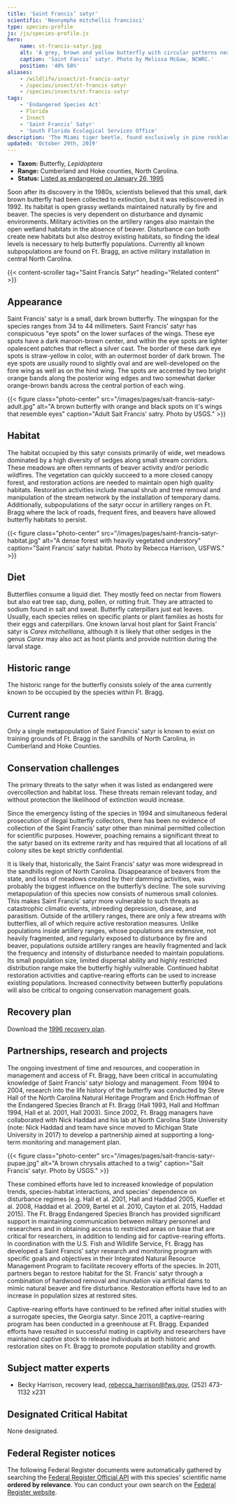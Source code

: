 ```yaml
---
title: 'Saint Francis’ satyr'
scientific: 'Neonympha mitchellii francisci'
type: species-profile
js: /js/species-profile.js
hero:
    name: st-francis-satyr.jpg
    alt: 'A grey, brown and yellow butterfly with circular patterns near the ends of it’s wings that somewhat resemble eyes'
    caption: 'Saint Fancis’ satyr. Photo by Melissa McGaw, NCWRC.'
    position: '40% 58%'
aliases:
    - /wildlife/insect/st-francis-satyr
    - /species/insect/st-francis-satyr
    - /species/insects/st-francis-satyr
tags:
    - 'Endangered Species Act'
    - Florida
    - Insect
    - 'Saint Francis’ Satyr'
    - 'South Florida Ecological Services Office'
description: 'The Miami tiger beetle, found exclusively in pine rockland habitat in Miami-Dade County, Florida, has a shiny green exterior and protected under the Endangered Species Act as endangered.'
updated: 'October 29th, 2019'
---
```


- **Taxon:** Butterfly, *Lepidoptera*
- **Range:** Cumberland and Hoke counties, North Carolina.
- **Status:** [Listed as endangered on January 26, 1995](https://www.govinfo.gov/link/fr/60/5264?link-type=pdf)

Soon after its discovery in the 1980s, scientists believed that this small, dark brown butterfly had been collected to extinction, but it was rediscovered in 1992. Its habitat is open grassy wetlands maintained naturally by fire and beaver. The species is very dependent on disturbance  and dynamic environments. Military activities on the artillery ranges also  maintain the open wetland habitats in the absence of beaver.  Disturbance can both create new habitats but also destroy existing habitats, so finding the ideal levels is necessary to help butterfly populations. Currently all known subpopulations are found on Ft. Bragg, an active military installation in central North Carolina.

{{< content-scroller tag="Saint Francis Satyr" heading="Related content" >}}

## Appearance

Saint Francis' satyr is a small, dark brown butterfly. The wingspan for the species ranges from 34 to 44 millimeters. Saint Francis' satyr has conspicuous "eye spots" on the lower surfaces of the wings. These eye spots have a dark maroon-brown center, and within the eye spots are lighter opalescent patches that reflect a silver cast. The border of these dark eye spots is straw-yellow in color, with an outermost border of dark brown. The eye spots are usually round to slightly oval and are well-developed on the fore wing as well as on the hind wing. The spots are accented by two bright orange bands along the posterior wing edges and two somewhat darker orange-brown bands across the central portion of each wing.

{{< figure class="photo-center" src="/images/pages/sait-francis-satyr-adult.jpg" alt="A brown butterfly with orange and black spots on it's wings that resemble eyes" caption="Adult Sait Francis' satry. Photo by USGS." >}}

## Habitat

The habitat occupied by this satyr consists primarily of wide, wet meadows dominated by a high diversity of sedges along small stream corridors. These meadows are often remnants  of beaver activity and/or periodic wildfires.  The vegetation can quickly succeed to a more closed canopy forest, and restoration actions are needed to maintain open high quality habitats.  Restoration activities include manual shrub and tree removal and manipulation of the stream network by the installation of temporary dams. Additionally, subpopulations of the satyr occur in artillery ranges on Ft. Bragg where the lack of roads, frequent fires, and beavers have allowed butterfly habitats to persist.

{{< figure class="photo-center" src="/images/pages/saint-francis-satyr-habitat.jpg" alt="A dense forest with heavily vegetated understory" caption="Saint Francis’ satyr habitat. Photo by Rebecca Harrison, USFWS." >}}

## Diet

Butterflies consume a liquid diet. They mostly feed on nectar from flowers but also eat tree sap, dung, pollen, or rotting fruit. They are attracted to sodium found in salt and sweat. Butterfly caterpillars just eat leaves. Usually, each species relies on specific plants or plant families as hosts for their eggs and caterpillars. One known larval host plant for Saint Francis’ satyr is *Carex mitchelliana*, although it is likely that other sedges in the genus *Carex* may also act as host plants and provide nutrition during the larval stage.

## Historic range

The historic range for the butterfly consists solely of the area currently known to be occupied by the species within Ft. Bragg.

## Current range

Only a single metapopulation of Saint Francis' satyr is known to exist on training grounds of Ft. Bragg in the sandhills of North Carolina, in Cumberland and Hoke Counties.

## Conservation challenges

The primary threats to the satyr when it was listed as endangered were overcollection and habitat loss. These threats remain relevant today, and without protection the likelihood of extinction would increase.

Since the emergency listing of the species in 1994 and simultaneous federal prosecution of illegal butterfly collectors, there has been no evidence of collection of  the Saint Francis’ satyr  other than minimal permitted collection for scientific purposes. However, poaching remains a significant threat to the satyr based on its extreme rarity and has required that all locations of all colony sites be kept strictly confidential.

It is likely that, historically, the Saint Francis’ satyr was more widespread in the sandhills region of North Carolina. Disappearance  of beavers from the state, and loss of meadows created by their  damming activities, was probably the biggest influence on the butterfly’s decline. The sole surviving metapopulation of this species now consists of numerous small colonies. This makes Saint Francis’ satyr more vulnerable to such threats as catastrophic climatic events, inbreeding depression, disease, and parasitism. Outside of the artillery ranges, there are only a few streams with butterflies, all of which require active restoration measures.   Unlike populations inside artillery ranges, whose populations are extensive, not heavily fragmented, and regularly exposed to disturbance by fire and beaver, populations outside artillery ranges are heavily fragmented and lack the frequency and intensity of disturbance needed to maintain populations.  Its small population size, limited dispersal ability and highly restricted distribution range make the butterfly highly vulnerable.  Continued habitat restoration activities and captive-rearing efforts can be used to increase existing populations. Increased connectivity between butterfly populations will also be critical to ongoing conservation management goals.

## Recovery plan

Download the [1996 recovery plan](https://ecos.fws.gov/docs/recovery_plan/960423.pdf).

## Partnerships, research and projects

The ongoing investment of time and resources, and cooperation in management and access of Ft. Bragg, have been critical in accumulating knowledge of Saint Francis’ satyr  biology and management. From 1994 to 2004, research into the life history of the butterfly was conducted by Steve Hall of the North Carolina Natural Heritage Program and Erich Hoffman of the Endangered Species Branch at Ft. Bragg (Hall 1993, Hall and Hoffman 1994, Hall et al. 2001, Hall 2003). Since 2002, Ft. Bragg managers have collaborated with Nick Haddad and his lab at North Carolina State University (note: Nick Haddad and team have since moved to Michigan State University in 2017) to develop a partnership aimed at supporting a long-term monitoring and management plan.

{{< figure class="photo-center" src="/images/pages/sait-francis-satyr-pupae.jpg" alt="A brown chrysalis attached to a twig" caption="Sait Francis' satyr. Photo by USGS." >}}

These combined efforts have led to increased knowledge of population trends, species-habitat interactions, and species’ dependence on disturbance regimes (e.g. Hall et al. 2001, Hall and Haddad 2005, Kuefler et al. 2008, Haddad et al. 2009, Bartel et al. 2010, Cayton et al. 2015, Haddad 2015). The Ft. Bragg Endangered Species Branch has provided significant support in maintaining communication between military personnel and researchers and in obtaining access to restricted areas on base that are critical for researchers, in addition to lending aid for captive-rearing efforts. In coordination with the U.S. Fish and Wildlife Service, Ft. Bragg has developed a Saint Francis’ satyr  research and monitoring program with specific goals and objectives in their Integrated Natural Resource Management Program  to facilitate recovery efforts of the species.  In 2011, partners  began to restore habitat for the St. Francis' satyr through a combination of hardwood removal and inundation via artificial dams to mimic natural beaver and fire disturbance. Restoration efforts have led to an increase in population sizes at restored sites.

Captive-rearing efforts have continued to be refined after initial studies with a surrogate species, the Georgia satyr.  Since 2011, a captive-rearing program has been conducted in a greenhouse at Ft. Bragg. Expanded efforts have resulted in successful mating in captivity and researchers have maintained captive stock to release individuals at both historic and restoration sites on Ft. Bragg to promote population stability and growth.

## Subject matter experts

- Becky Harrison, recovery lead, [rebecca_harrison@fws.gov](mailto:rebecca_harrison@fws.gov), (252) 473-1132 x231

## Designated Critical Habitat

None designated.

## Federal Register notices

The following Federal Register documents were automatically gathered by searching the [Federal Register Official API](https://www.federalregister.gov/blog/learn/developers) with this species' scientific name **ordered by relevance**. You can conduct your own search on the [Federal Register website](https://www.federalregister.gov/articles/search).
